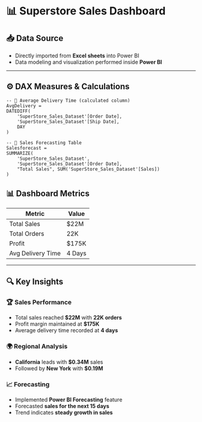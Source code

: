 # 📊 Superstore Sales Dashboard

## 📥 Data Source
- Directly imported from **Excel sheets** into Power BI  
- Data modeling and visualization performed inside **Power BI**  

---

## ⚙️ DAX Measures & Calculations

```dax
-- 📌 Average Delivery Time (calculated column)
AvgDelivery = 
DATEDIFF(
    'SuperStore_Sales_Dataset'[Order Date],
    'SuperStore_Sales_Dataset'[Ship Date],
    DAY
)

-- 📌 Sales Forecasting Table
Salesforecast = 
SUMMARIZE(
    'SuperStore_Sales_Dataset',
    'SuperStore_Sales_Dataset'[Order Date],
    "Total Sales", SUM('SuperStore_Sales_Dataset'[Sales])
)
```
## 📊 Dashboard Metrics

| **Metric**           | **Value** |
|-----------------------|-----------|
| Total Sales           | $22M      |
| Total Orders          | 22K       |
| Profit                | $175K     |
| Avg Delivery Time     | 4 Days    |

---

## 🔍 Key Insights

### 🏆 Sales Performance
- Total sales reached **$22M** with **22K orders**  
- Profit margin maintained at **$175K**  
- Average delivery time recorded at **4 days**  

### 🌍 Regional Analysis
- **California** leads with **$0.34M** sales  
- Followed by **New York** with **$0.19M**  

### 📈 Forecasting
- Implemented **Power BI Forecasting** feature  
- Forecasted **sales for the next 15 days**  
- Trend indicates **steady growth in sales**  
